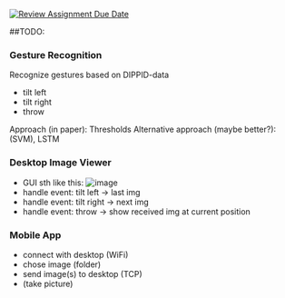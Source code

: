 [![Review Assignment Due Date](https://classroom.github.com/assets/deadline-readme-button-24ddc0f5d75046c5622901739e7c5dd533143b0c8e959d652212380cedb1ea36.svg)](https://classroom.github.com/a/Ki47e6IN)

##TODO:

### Gesture Recognition
Recognize gestures based on DIPPID-data

- tilt left
- tilt right
- throw

Approach (in paper): Thresholds
Alternative approach (maybe better?): (SVM), LSTM

### Desktop Image Viewer
- GUI sth like this: ![image](https://github.com/ITT23/assignment-08-replication-tilted/assets/53038141/5d7a7aa6-e0e2-4e05-bf4c-f05ad32e7f3e)
- handle event: tilt left -> last img
- handle event: tilt right -> next img
- handle event: throw -> show received img at current position

### Mobile App
- connect with desktop (WiFi)
- chose image (folder)
- send image(s) to desktop (TCP)
- (take picture)
  
